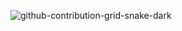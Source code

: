 ![github-contribution-grid-snake-dark](https://github.com/user-attachments/assets/87d53b97-9af7-4397-8c86-73b17b6aae39)
